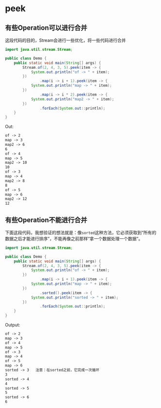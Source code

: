 # peek

## 有些Operation可以进行合并

这段代码的目的，Stream会进行一些优化，将一些代码进行合并

```java
import java.util.stream.Stream;

public class Demo {
    public static void main(String[] args) {
        Stream.of(2, 4, 3, 5).peek(item -> {
            System.out.println("of -> " + item);
        })
                .map(i -> i + 1).peek(item -> {
            System.out.println("map -> " + item);
        })
                .map(i -> i * 2).peek(item -> {
            System.out.println("map2 -> " + item);
        })
                .forEach(System.out::println);
    }
}
```

Out:

```txt
of -> 2
map -> 3
map2 -> 6
6
of -> 4
map -> 5
map2 -> 10
10
of -> 3
map -> 4
map2 -> 8
8
of -> 5
map -> 6
map2 -> 12
12
```

## 有些Operation不能进行合并

下面这段代码，我想验证的想法就是：像`sorted`这种方法，它必须获取到“所有的数据之后才能进行排序”，不能再像之前那样“拿一个数据处理一个数据”。

```java
import java.util.stream.Stream;

public class Demo {
    public static void main(String[] args) {
        Stream.of(2, 4, 3, 5).peek(item -> {
            System.out.println("of -> " + item);
        })
                .map(i -> i + 1).peek(item -> {
            System.out.println("map -> " + item);
        })
                .sorted().peek(item -> {
            System.out.println("sorted -> " + item);
        })
                .forEach(System.out::println);
    }
}
```

Output:

```txt
of -> 2
map -> 3
of -> 4
map -> 5
of -> 3
map -> 4
of -> 5
map -> 6
sorted -> 3   注意：在sorted之前，它完成一次循环
3
sorted -> 4
4
sorted -> 5
5
sorted -> 6
6
```
